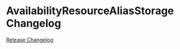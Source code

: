 # AvailabilityResourceAliasStorage Changelog

[Release Changelog](https://github.com/spryker/availability-resource-alias-storage/releases)
